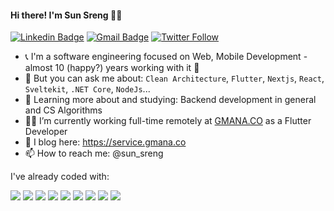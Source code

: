 #### Hi there! I'm Sun Sreng 👋😄

[![Linkedin Badge](https://img.shields.io/badge/-LinkedIn-blue?style=flat-square&logo=Linkedin&logoColor=white&link=link_do_seu_perfil_no_linkedin)](https://www.linkedin.com/in/sun-sreng-b151214b/)
[![Gmail Badge](https://img.shields.io/badge/-Gmail-c14438?style=flat-square&logo=Gmail&logoColor=white&link=mailto:seu_email)](mailto:sun_sreng@hotmail.com)
[![Twitter Follow](https://img.shields.io/twitter/follow/sun_sreng?color=d83a7c&logoColor=d83a7c&style=flat-square&logo=Twitter)](https://twitter.com/sun_sreng)

- 📞 I'm a software engineering focused on Web, Mobile Development - almost 10 (happy?) years working with it 😬
- 💬 But you can ask me about: `Clean Architecture`, `Flutter`, `Nextjs`, `React`, `Sveltekit`, `.NET Core`, `NodeJs`...
- 🌱 Learning more about and studying: Backend development in general and CS Algorithms
- 👨‍💻 I’m currently working full-time remotely at [GMANA.CO](https://gmana.co) as a Flutter Developer
- 📃 I blog here: https://service.gmana.co
- 📫 How to reach me: @sun_sreng

I've already coded with:

<img src="https://img.shields.io/badge/Dart-0175C2?style=for-the-badge&logo=dart&logoColor=white" />
<img src="https://img.shields.io/badge/Flutter-02569B?style=for-the-badge&logo=flutter&logoColor=white" />
<img src="https://img.shields.io/badge/React-20232A?style=for-the-badge&logo=react&logoColor=61DAFB" />
<img src="https://img.shields.io/badge/TypeScript-007ACC?style=for-the-badge&logo=typescript&logoColor=white" />
<img src="https://img.shields.io/badge/Svelte-4A4A55?style=for-the-badge&logo=svelte&logoColor=FF3E00" />
<img src="https://img.shields.io/badge/.NET-5C2D91?style=for-the-badge&logo=.net&logoColor=white" />
<img src="https://img.shields.io/badge/C%23-239120?style=for-the-badge&logo=c-sharp&logoColor=white" />
<img src="https://img.shields.io/badge/Tailwind_CSS-38B2AC?style=for-the-badge&logo=tailwind-css&logoColor=white" />
<img src="https://img.shields.io/badge/Bootstrap-563D7C?style=for-the-badge&logo=bootstrap&logoColor=white" />
